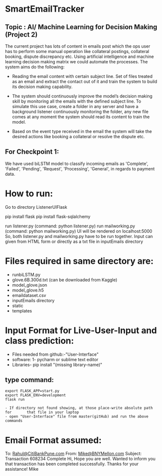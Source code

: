 # SmartEmailTracker

## Topic : AI/ Machine Learning for Decision Making (Project 2)

The current project has lots of content in emails post which the ops user has to perform some manual operation like collateral postings, collateral booking, dispute discrepancy etc. Using artificial intelligence and machine learning decision making matrix we could automate the processes. The system aims do the following:

- Reading the email content with certain subject line. Set of files treated as an email and extract the contact out of it and train the system to build its decision making capability.

- The system should continuously improve the model’s decision making skill by monitoring all the emails with the defined subject line. To simulate this use case, create a folder in any server and have a background listener continuously monitoring the folder, any new file comes at any moment the system should read its content to train the model.

- Based on the event type received in the email the system will take the desired actions like booking a collateral or resolve the dispute etc.

## For Checkpoint 1:

We have used biLSTM model to classify incoming emails as 'Complete', 'Failed', 'Pending', 'Request', 'Processing', 'General', in regards to payment data.

# How to run:

Go to directory ListenerUIFlask

pip install flask
pip install flask-sqlalchemy

run listener.py (command: python listener.py)
run mailworking.py (command: python mailworking.py)
UI will be rendered on localhost:5000
So, both listener.py and mailworking.py have to be run together.
Input can given from HTML form or directly as a txt file in inputEmails directory

# Files required in same directory are:

- runbiLSTM.py
- glove.6B.300d.txt (can be downloaded from Kaggle)
- model_glove.json
- model_glove.h5
- emaildataset.csv
- inputEmails directory
- static
- templates

# Input Format for Live-User-Input and class prediction:

- Files needed from github:-"User-Interface"
- software: 1- pycharm or sublime text editor
- Libraries- pip install "(missing library-name)"

## type command:
```
export FLASK_APP=start.py
export FLASK_ENV=development
flask run
```
	- If directory not found showing, at those place-write absolute path for 	   that file in your laptop
	- open "User-Interface" file from master(gitHub) and run the above commands

# Email Format assumed:

To: Rahul@CitiBankPune.com
From: Mike@BNYMellon.com
Subject: Transaction 608234 Complete
Hi,
Hope you are well.
Wanted to inform you that transaction has been completed successfully.
Thanks for your assistance!
Mike

